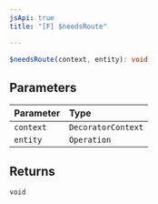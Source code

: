 ```yaml
---
jsApi: true
title: "[F] $needsRoute"

---
```

```ts
$needsRoute(context, entity): void
```

## Parameters

| Parameter | Type |
| :------ | :------ |
| `context` | `DecoratorContext` |
| `entity` | `Operation` |

## Returns

`void`
